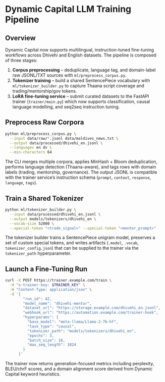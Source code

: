 # Dynamic Capital LLM Training Pipeline

## Overview

Dynamic Capital now supports multilingual, instruction-tuned fine-tuning
workflows across Dhivehi and English datasets.  The pipeline is composed
of three stages:

1. **Corpus preprocessing** – deduplicate, language tag, and domain-label
   raw JSONL/TXT sources with `ml/preprocess_corpus.py`.
2. **Tokenizer training** – build a shared SentencePiece vocabulary with
   `ml/tokenizer_builder.py` to capture Thaana script coverage and
   trading/mentorship/gov tokens.
3. **LoRA fine-tuning service** – submit curated datasets to the FastAPI
   trainer (`trainer/main.py`) which now supports classification, causal
   language modelling, and seq2seq instruction tuning.

## Preprocess Raw Corpora

```bash
python ml/preprocess_corpus.py \
  --input data/raw/*.jsonl data/maldives_news.txt \
  --output data/processed/dhivehi_en.jsonl \
  --languages en dv \
  --min-characters 64
```

The CLI merges multiple corpora, applies MinHash + Bloom deduplication,
performs language detection (Thaana-aware), and tags rows with domain
labels (trading, mentorship, governance).  The output JSONL is compatible
with the trainer service’s instruction schema (`prompt`, `context`,
`response`, `language`, `tags`).

## Train a Shared Tokenizer

```bash
python ml/tokenizer_builder.py \
  --input data/processed/dhivehi_en.jsonl \
  --output models/tokenizers/dhivehi_en \
  --vocab-size 52000 \
  --special-token "<trade_signal>" --special-token "<mentor_prompt>"
```

The tokenizer builder trains a SentencePiece unigram model, preserves a
set of custom special tokens, and writes artifacts (`.model`, `.vocab`,
`tokenizer_config.json`) that can be supplied to the trainer via the
`tokenizer_path` hyperparameter.

## Launch a Fine-Tuning Run

```bash
curl -X POST https://trainer.example.com/train \
  -H "x-trainer-key: $TRAINER_KEY" \
  -H "Content-Type: application/json" \
  -d '{
        "run_id": 42,
        "model_name": "dhivehi-mentor",
        "dataset_url": "https://storage.example.com/dhivehi_en.jsonl",
        "webhook_url": "https://automation.example.com/trainer-hook",
        "hyperparams": {
          "base_model": "meta-llama/Llama-2-7b-hf",
          "task_type": "causal",
          "tokenizer_path": "models/tokenizers/dhivehi_en",
          "epochs": 3,
          "batch_size": 16,
          "max_seq_length": 1024
        }
      }'
```

The trainer now returns generation-focused metrics including perplexity,
BLEU/chrF scores, and a domain alignment score derived from Dynamic
Capital keyword heuristics.
